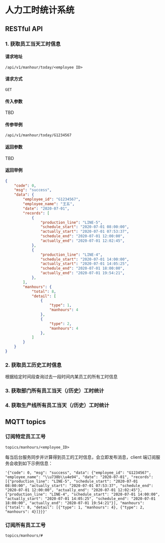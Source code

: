 # 人力工时统计系统

## RESTful API

### 1. 获取员工当天工时信息

#### 请求地址

```
/api/v1/manhour/today/<employee ID>
```

#### 请求方式

`GET`

#### 传入参数

TBD

#### 传参举例

```
/api/v1/manhour/today/G1234567
```

#### 返回参数

TBD

#### 返回举例

```json
{
	"code": 0,
	"msg": "success",
	"data": {
		"employee_id": "G1234567",
		"employee_name": "王五",
		"date": "2020-07-01",
		"records": [
			{	
				"production_line": "LINE-5",
				"schedule_start": "2020-07-01 08:00:00",
				"actually_start": "2020-07-01 07:53:37",
				"schedule_end": "2020-07-01 12:00:00",
				"actually_end": "2020-07-01 12:02:45",
			},
			{	
				"production_line": "LINE-4",
				"schedule_start": "2020-07-01 14:00:00",
				"actually_start": "2020-07-01 14:05:25",
				"schedule_end": "2020-07-01 18:00:00",
				"actually_end": "2020-07-01 19:54:21",
			},
		],
		"manhours": {
			"total": 8,
			"detail": [
				{
					"type": 1,
					"manhours": 4
				},
				{
					"type": 2,
					"manhours": 4
				},
			]
		}
	}
}
```

### 2. 获取员工历史工时信息

根据给定时间段查询过去一段时间内某员工的所有工时信息

### 3. 获取部门所有员工当天（/历史）工时统计

### 4. 获取生产线所有员工当天（/历史）工时统计

## MQTT topics

### 订阅特定员工工号

```
topics/manhours/<employee_ID>
```

每当后台服务同步并计算得到员工的工时信息，会立即发布消息，client 端订阅服务会收到如下示例信息：

```
'{"code": 0, "msg": "success", "data": {"employee_id": "G1234567", "employee_name": "\\u738b\\u4e94", "date": "2020-07-01", "records": [{"production_line": "LINE-5", "schedule_start": "2020-07-01 08:00:00", "actually_start": "2020-07-01 07:53:37", "schedule_end": "2020-07-01 12:00:00", "actually_end": "2020-07-01 12:02:45"}, {"production_line": "LINE-4", "schedule_start": "2020-07-01 14:00:00", "actually_start": "2020-07-01 14:05:25", "schedule_end": "2020-07-01 18:00:00", "actually_end": "2020-07-01 19:54:21"}], "manhours": {"total": 8, "detail": [{"type": 1, "manhours": 4}, {"type": 2, "manhours": 4}]}}}'
```

### 订阅所有员工工号

```
topics/manhours/#
```
<!--stackedit_data:
eyJoaXN0b3J5IjpbMTU5NDg4NzE4OV19
-->
